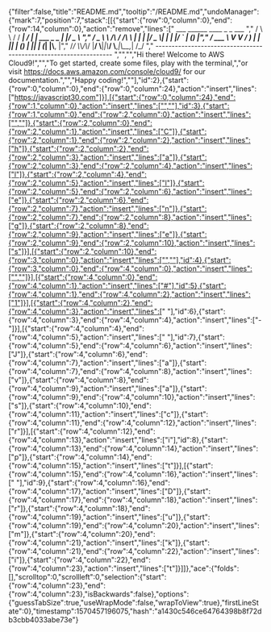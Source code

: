 {"filter":false,"title":"README.md","tooltip":"/README.md","undoManager":{"mark":7,"position":7,"stack":[[{"start":{"row":0,"column":0},"end":{"row":14,"column":0},"action":"remove","lines":["         ___        ______     ____ _                 _  ___  ","        / \\ \\      / / ___|   / ___| | ___  _   _  __| |/ _ \\ ","       / _ \\ \\ /\\ / /\\___ \\  | |   | |/ _ \\| | | |/ _` | (_) |","      / ___ \\ V  V /  ___) | | |___| | (_) | |_| | (_| |\\__, |","     /_/   \\_\\_/\\_/  |____/   \\____|_|\\___/ \\__,_|\\__,_|  /_/ "," ----------------------------------------------------------------- ","","","Hi there! Welcome to AWS Cloud9!","","To get started, create some files, play with the terminal,","or visit https://docs.aws.amazon.com/console/cloud9/ for our documentation.","","Happy coding!",""],"id":2},{"start":{"row":0,"column":0},"end":{"row":0,"column":24},"action":"insert","lines":["https://javascript30.com"]}],[{"start":{"row":0,"column":24},"end":{"row":1,"column":0},"action":"insert","lines":["",""],"id":3},{"start":{"row":1,"column":0},"end":{"row":2,"column":0},"action":"insert","lines":["",""]},{"start":{"row":2,"column":0},"end":{"row":2,"column":1},"action":"insert","lines":["C"]},{"start":{"row":2,"column":1},"end":{"row":2,"column":2},"action":"insert","lines":["h"]},{"start":{"row":2,"column":2},"end":{"row":2,"column":3},"action":"insert","lines":["a"]},{"start":{"row":2,"column":3},"end":{"row":2,"column":4},"action":"insert","lines":["l"]},{"start":{"row":2,"column":4},"end":{"row":2,"column":5},"action":"insert","lines":["l"]},{"start":{"row":2,"column":5},"end":{"row":2,"column":6},"action":"insert","lines":["e"]},{"start":{"row":2,"column":6},"end":{"row":2,"column":7},"action":"insert","lines":["n"]},{"start":{"row":2,"column":7},"end":{"row":2,"column":8},"action":"insert","lines":["g"]},{"start":{"row":2,"column":8},"end":{"row":2,"column":9},"action":"insert","lines":["e"]},{"start":{"row":2,"column":9},"end":{"row":2,"column":10},"action":"insert","lines":["s"]}],[{"start":{"row":2,"column":10},"end":{"row":3,"column":0},"action":"insert","lines":["",""],"id":4},{"start":{"row":3,"column":0},"end":{"row":4,"column":0},"action":"insert","lines":["",""]}],[{"start":{"row":4,"column":0},"end":{"row":4,"column":1},"action":"insert","lines":["#"],"id":5},{"start":{"row":4,"column":1},"end":{"row":4,"column":2},"action":"insert","lines":["1"]}],[{"start":{"row":4,"column":2},"end":{"row":4,"column":3},"action":"insert","lines":[" "],"id":6},{"start":{"row":4,"column":3},"end":{"row":4,"column":4},"action":"insert","lines":["-"]}],[{"start":{"row":4,"column":4},"end":{"row":4,"column":5},"action":"insert","lines":[" "],"id":7},{"start":{"row":4,"column":5},"end":{"row":4,"column":6},"action":"insert","lines":["J"]},{"start":{"row":4,"column":6},"end":{"row":4,"column":7},"action":"insert","lines":["a"]},{"start":{"row":4,"column":7},"end":{"row":4,"column":8},"action":"insert","lines":["v"]},{"start":{"row":4,"column":8},"end":{"row":4,"column":9},"action":"insert","lines":["a"]},{"start":{"row":4,"column":9},"end":{"row":4,"column":10},"action":"insert","lines":["s"]},{"start":{"row":4,"column":10},"end":{"row":4,"column":11},"action":"insert","lines":["c"]},{"start":{"row":4,"column":11},"end":{"row":4,"column":12},"action":"insert","lines":["r"]}],[{"start":{"row":4,"column":12},"end":{"row":4,"column":13},"action":"insert","lines":["i"],"id":8},{"start":{"row":4,"column":13},"end":{"row":4,"column":14},"action":"insert","lines":["p"]},{"start":{"row":4,"column":14},"end":{"row":4,"column":15},"action":"insert","lines":["t"]}],[{"start":{"row":4,"column":15},"end":{"row":4,"column":16},"action":"insert","lines":[" "],"id":9},{"start":{"row":4,"column":16},"end":{"row":4,"column":17},"action":"insert","lines":["D"]},{"start":{"row":4,"column":17},"end":{"row":4,"column":18},"action":"insert","lines":["r"]},{"start":{"row":4,"column":18},"end":{"row":4,"column":19},"action":"insert","lines":["u"]},{"start":{"row":4,"column":19},"end":{"row":4,"column":20},"action":"insert","lines":["m"]},{"start":{"row":4,"column":20},"end":{"row":4,"column":21},"action":"insert","lines":["k"]},{"start":{"row":4,"column":21},"end":{"row":4,"column":22},"action":"insert","lines":["i"]},{"start":{"row":4,"column":22},"end":{"row":4,"column":23},"action":"insert","lines":["t"]}]]},"ace":{"folds":[],"scrolltop":0,"scrollleft":0,"selection":{"start":{"row":4,"column":23},"end":{"row":4,"column":23},"isBackwards":false},"options":{"guessTabSize":true,"useWrapMode":false,"wrapToView":true},"firstLineState":0},"timestamp":1570457196075,"hash":"a1430c546ce64764398b8f72db3cbb4033abe73e"}